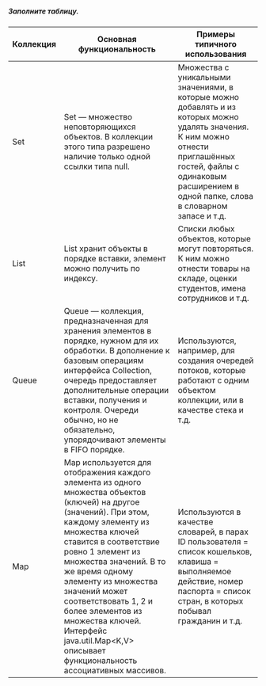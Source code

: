 ##### Заполните таблицу.

Коллекция | Основная функциональность |  Примеры типичного использования 
----------|---------------------------|--------------------------------------------------
Set       | Set — множество неповторяющихся объектов. В коллекции этого типа разрешено наличие только одной ссылки типа null. | Множества с уникальными значениями, в которые можно добавлять и из которых можно удалять значения. К ним можно отнести приглашённых гостей, файлы с одинаковым расширением в одной папке, слова в словарном запасе и т.д.          
List      | List хранит объекты в порядке вставки, элемент можно получить по индексу. | Списки любых объектов, которые могут повторяться. К ним можно отнести товары на складе, оценки студентов, имена сотрудников и т.д.         
Queue     | Queue — коллекция, предназначенная для хранения элементов в порядке, нужном для их обработки. В дополнение к базовым операциям интерфейса Collection, очередь предоставляет дополнительные операции вставки, получения и контроля. Очереди обычно, но не обязательно, упорядочивают элементы в FIFO порядке. | Используются, например, для создания очередей потоков, которые работают с одним объектом коллекции, или в качестве стека и т.д.
Map       | Map используется для отображения каждого элемента из одного множества объектов (ключей) на другое (значений). При этом, каждому элементу из множества ключей ставится в соответствие ровно 1 элемент из множества значений. В то же время одному элементу из множества значений может соответствовать 1, 2 и более элементов из множества ключей. Интерфейс java.util.Map\<K,V> описывает функциональность ассоциативных массивов. | Используются в качестве словарей, в парах ID пользователя = список кошельков, клавиша = выполняемое действие, номер паспорта = список стран, в которых побывал гражданин и т.д.                       |          